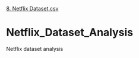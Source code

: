 [8. Netflix Dataset.csv](https://github.com/roshnamole/Netflix_Dataset_Analysis/files/9275201/8.Netflix.Dataset.csv)
# Netflix_Dataset_Analysis
Netflix dataset analysis
